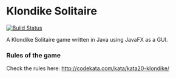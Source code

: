 # Klondike Solitaire

[![Build Status](https://travis-ci.org/AJuszczakiewicz/javase-klondike-solitaire-kosteczki.svg?branch=master)](https://travis-ci.org/AJuszczakiewicz/javase-klondike-solitaire-kosteczki)

A Klondike Solitaire game written in Java using JavaFX as a GUI.

### Rules of the game

Check the rules here: http://codekata.com/kata/kata20-klondike/